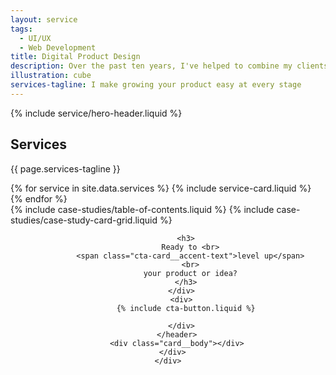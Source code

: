 ```yaml
---
layout: service
tags:
  - UI/UX
  - Web Development
title: Digital Product Design
description: Over the past ten years, I've helped to combine my clients' vision of the future with the perspectives of their users to create  stunning, tailored experiences that are accessible to everyone on the web
illustration: cube
services-tagline: I make growing your product easy at every stage
---
```


<article>
  <!-- Hero Header -->
  {% include service/hero-header.liquid %}

  <!-- Services -->
  <section class="section section--accent">
    <div class="container">
      <h2>Services</h2>
      <p class="u-mb-600">{{ page.services-tagline }}</p>
      <div class="grid grid--gap-200">
        {% for service in site.data.services %}
          {% include service-card.liquid %}
        {% endfor %}
      </div>
    </div>
  </section>

  <!-- Projects -->
  <section class="section">
    <div class="container">
      {% include case-studies/table-of-contents.liquid %}
      {% include case-studies/case-study-card-grid.liquid %}
    </div>
  </section>

  <!-- CTA -->
  <section class="section">
    <div class="container">
      <div class="card cta-card">
        <header class="card__header grid">
          <div>

            <h3>
              Ready to <br>
              <span class="cta-card__accent-text">level up</span>
              <br>
              your product or idea?
            </h3>
          </div>
          <div>
            {% include cta-button.liquid %}

          </div>
        </header>
        <div class="card__body"></div>
      </div>
    </div>

  </section>
</article>
